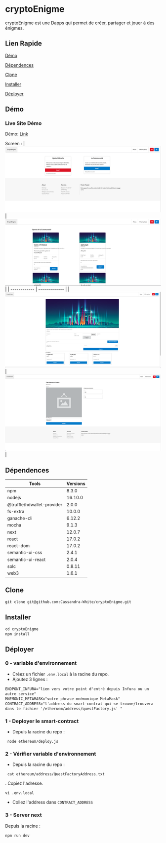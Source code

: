 # cryptoEnigme

cryptoEnigme est une Dapps qui permet de créer, partager et jouer à des énigmes.

##  Lien Rapide

[Démo](#démo)

[Dépendences](#dépendences)

[Clone](#clone)

[Installer](#installer)

[Déployer](#déployer)


## Démo

### Live Site Démo

Démo: [Link](https://crypto-enigme-lxzzn7cb5-cassandra-white.vercel.app/)

Screen :
| ![Home](https://github.com/Cassandra-White/cryptoEnigme/blob/main/images/Capture%20d%E2%80%99e%CC%81cran%202022-01-02%20a%CC%80%2009.58.40.png) | ![Community_quest](https://github.com/Cassandra-White/cryptoEnigme/blob/main/images/Capture%20d%E2%80%99e%CC%81cran%202022-01-02%20a%CC%80%2010.01.12.png) |
| ------------ | ------------- |
| ![Enigmes](https://github.com/Cassandra-White/cryptoEnigme/blob/main/images/Capture%20d%E2%80%99e%CC%81cran%202022-01-02%20a%CC%80%2010.01.56.png?raw=true) | ![Home](https://github.com/Cassandra-White/cryptoEnigme/blob/main/images/Capture%20d%E2%80%99e%CC%81cran%202022-01-02%20a%CC%80%2010.02.35.png?raw=true) |

 

 



## Dépendences

    
| Tools                      | Versions |
| -------------------------  | -------- |
| npm                        | 8.3.0    |
| nodejs                     | 16.10.0  |
| @truffle/hdwallet-provider | 2.0.0    |
| fs-extra                   | 10.0.0   |
| ganache-cli                | 6.12.2   |
| mocha                      | 9.1.3    |
| next                       | 12.0.7   |
| react                      | 17.0.2   |
| react-dom                  | 17.0.2   |
| semantic-ui-css            | 2.4.1    |
| semantic-ui-react          | 2.0.4    |
| solc                       |0.8.11    |
| web3                       | 1.6.1    |

## Clone

```
git clone git@github.com:Cassandra-White/cryptoEnigme.git
```

## Installer

```
cd cryptoEnigme
npm install
```

## Déployer

### 0 - variable d'environnement
   - Créez un fichier `.env.local` à la racine du repo.
   - Ajoutez 3 lignes :
   ```
ENDPONT_INFURA="lien vers votre point d'entré depuis Infura ou un autre service"
MNEMONIC_METAMASK="votre phrase mnémonique MetaMask"
CONTRACT_ADDRESS="l'address du smart-contrat qui se trouve/trouvera dans le fichier '/etheruem/address/questFactory.js' "
   ```
### 1 - Deployer le smart-contract

 - Depuis la racine du repo :
 

```
 node ethereum/deploy.js
```


### 2 - Vérifier variable d'environnement

 - Depuis la racine du repo :
```
 cat ethereum/address/QuestFactoryAddress.txt
```

 . Copiez l'adresse.

```
vi .env.local
```

 - Collez l'address dans `CONTRACT_ADDRESS`

  
### 3 - Server next

  Depuis la racine :
  ```
  npm run dev
  ```

